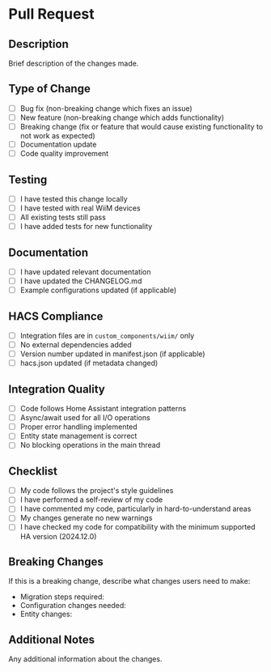 # Pull Request

## Description

Brief description of the changes made.

## Type of Change

- [ ] Bug fix (non-breaking change which fixes an issue)
- [ ] New feature (non-breaking change which adds functionality)
- [ ] Breaking change (fix or feature that would cause existing functionality to not work as expected)
- [ ] Documentation update
- [ ] Code quality improvement

## Testing

- [ ] I have tested this change locally
- [ ] I have tested with real WiiM devices
- [ ] All existing tests still pass
- [ ] I have added tests for new functionality

## Documentation

- [ ] I have updated relevant documentation
- [ ] I have updated the CHANGELOG.md
- [ ] Example configurations updated (if applicable)

## HACS Compliance

- [ ] Integration files are in `custom_components/wiim/` only
- [ ] No external dependencies added
- [ ] Version number updated in manifest.json (if applicable)
- [ ] hacs.json updated (if metadata changed)

## Integration Quality

- [ ] Code follows Home Assistant integration patterns
- [ ] Async/await used for all I/O operations
- [ ] Proper error handling implemented
- [ ] Entity state management is correct
- [ ] No blocking operations in the main thread

## Checklist

- [ ] My code follows the project's style guidelines
- [ ] I have performed a self-review of my code
- [ ] I have commented my code, particularly in hard-to-understand areas
- [ ] My changes generate no new warnings
- [ ] I have checked my code for compatibility with the minimum supported HA version (2024.12.0)

## Breaking Changes

If this is a breaking change, describe what changes users need to make:

- Migration steps required:
- Configuration changes needed:
- Entity changes:

## Additional Notes

Any additional information about the changes.

